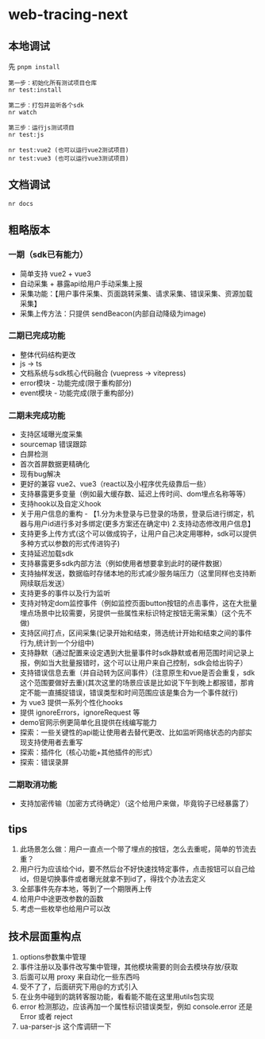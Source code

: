 # web-tracing-next

## 本地调试
先 `pnpm install`
```
第一步：初始化所有测试项目仓库
nr test:install

第二步：打包并监听各个sdk
nr watch

第三步：运行js测试项目
nr test:js

nr test:vue2 (也可以运行vue2测试项目)
nr test:vue3 (也可以运行vue3测试项目)
```

## 文档调试
```
nr docs
```

## 粗略版本
### 一期（sdk已有能力）
+ 简单支持 vue2 + vue3
+ 自动采集 + 暴露api给用户手动采集上报
+ 采集功能：【用户事件采集、页面跳转采集、请求采集、错误采集、资源加载采集】
+ 采集上传方法：只提供 sendBeacon(内部自动降级为image)

### 二期已完成功能
+ 整体代码结构更改
+ js -> ts
+ 文档系统与sdk核心代码融合 (vuepress -> vitepress)
+ error模块 - 功能完成(限于重构部分)
+ event模块 - 功能完成(限于重构部分)

### 二期未完成功能
+ 支持区域曝光度采集
+ sourcemap 错误跟踪
+ 白屏检测
+ 首次首屏数据更精确化
+ 现有bug解决
+ 更好的兼容 vue2、vue3（react以及小程序优先级靠后一些）
+ 支持暴露更多变量（例如最大缓存数、延迟上传时间、dom埋点名称等等）
+ 支持hook以及自定义hook
+ 关于用户信息的重构 - 【1.分为未登录与已登录的场景，登录后进行绑定，机器与用户id进行多对多绑定(更多方案还在确定中) 2.支持动态修改用户信息】
+ 支持更多上传方式(这个可以做成钩子，让用户自己决定用哪种，sdk可以提供多种方式以参数的形式传进钩子)
+ 支持延迟加载sdk
+ 支持暴露更多sdk内部方法（例如使用者想要拿到此时的硬件数据）
+ 支持抽样发送，数据临时存储本地的形式减少服务端压力（这里同样也支持断网续联后发送）
+ 支持更多的事件以及行为监听
+ 支持对特定dom监控事件（例如监控页面button按钮的点击事件，这在大批量埋点场景中比较需要，另提供一些属性来标识特定按钮无需采集）(这个先不做)
+ 支持区间打点，区间采集(记录开始和结束，筛选统计开始和结束之间的事件行为,统计到一个分组中)
+ 支持静默（通过配置来设定遇到大批量事件时sdk静默或者用范围时间记录上报，例如当大批量报错时，这个可以让用户来自己控制，sdk会给出钩子）
+ 支持错误信息去重（并自动转为区间事件）(注意原生和vue是否会重复，sdk这个范围要做好去重)(其次这里的场景应该是比如说下午到晚上都报错，那肯定不能一直捕捉错误，错误类型和时间范围应该是集合为一个事件就行)
+ 为 vue3 提供一系列个性化hooks
+ 提供 ignoreErrors，ignoreRequest 等
+ demo官网示例更简单化且提供在线编写能力
+ 探索：一些关键性的api能让使用者去替代更改、比如监听网络状态的内部实现支持使用者去重写
+ 探索：插件化（核心功能+其他插件的形式）
+ 探索：错误录屏

### 二期取消功能
+ 支持加密传输（加密方式待确定）（这个给用户来做，毕竟钩子已经暴露了）


## tips
1. 此场景怎么做：用户一直点一个带了埋点的按钮，怎么去重呢，简单的节流去重？
2. 用户行为应该给个id，要不然后台不好快速找特定事件，点击按钮可以自己给id，但是切换事件或者曝光就拿不到id了，得找个办法去定义
3. 全部事件先存本地，等到了一个期限再上传
4. 给用户中途更改参数的函数
5. 考虑一些枚举也给用户可以改


## 技术层面重构点
1. options参数集中管理
2. 事件注册以及事件改写集中管理，其他模块需要的则会去模块存放/获取
3. 后面可以用 proxy 来自动化一些东西吗
4. 受不了了，后面研究下用@的方式引入
5. 在业务中碰到的跳转客服功能，看看能不能在这里用utils包实现
6. error 检测那边，应该再加一个属性标识错误类型，例如 console.error 还是 Error 或者 reject
7. ua-parser-js 这个库调研一下